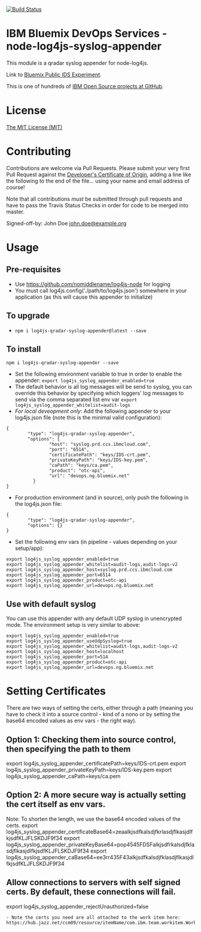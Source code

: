 [![Build Status](https://travis-ci.org/IBM/node-log4js-qradar-syslog-appender.svg?branch=master)](https://travis-ci.org/IBM/node-log4js-qradar-syslog-appender)

# IBM Bluemix DevOps Services - node-log4js-syslog-appender

This module is a qradar syslog appender for node-log4js.

Link to [Bluemix Public IDS Experiment](https://new-console.ng.bluemix.net/dashboard/devops).

This is one of hundreds of [IBM Open Source projects at GitHub](http://ibm.github.io).

# License

[The MIT License (MIT)](LICENSE.txt)

# Contributing

Contributions are welcome via Pull Requests. Please submit your very first Pull Request against the [Developer's Certificate of Origin](DCO.txt), adding a line like the following to the end of the file... using your name and email address of course!

Note that all contributions *must* be submitted through pull requests and have to pass the Travis Status Checks in order for code to be merged into master.

Signed-off-by: John Doe <john.doe@example.org>

# Usage

## Pre-requisites
- Use https://github.com/nomiddlename/log4js-node for logging
- You must call log4js.config('./path/to/log4js.json') somewhere in your application (as this will cause this appender to initialize)


## To upgrade
- `npm i log4js-qradar-syslog-appender@latest --save`

## To install
`npm i log4js-qradar-syslog-appender --save`
- Set the following environment variable to true in order to enable the appender: `export log4js_syslog_appender_enabled=true`
- The default behavior is all log messages will be send to syslog, you can override this behavior by
specifying which loggers' log messages to send via the comma separated list env var `export log4js_syslog_appender_whitelist=audit-logs`
- *For local deveopment only*: Add the following appender to your log4js.json file (note this is the minimal valid configuration):
```
{
        "type": "log4js-qradar-syslog-appender",
        "options": {
                "host": "syslog.prd.ccs.ibmcloud.com",
                "port": "6514",
                "certificatePath": "keys/IDS-crt.pem",
                "privateKeyPath": "keys/IDS-key.pem",
                "caPath": "keys/ca.pem",
                "product": "otc-api",
                "url": "devops.ng.bluemix.net"
          }
}
```
- For production environment (and in source), only push the following in the log4js.json file:
```
{
        "type": "log4js-qradar-syslog-appender",
        "options": {}
}
```
- Set the following env vars (in pipeline - values depending on your setup/app):
```
export log4js_syslog_appender_enabled=true
export log4js_syslog_appender_whitelist=audit-logs,audit-logs-v2
export log4js_syslog_appender_host=syslog.prd.ccs.ibmcloud.com
export log4js_syslog_appender_port=6514
export log4js_syslog_appender_product=otc-api
export log4js_syslog_appender_url=devops.ng.bluemix.net
```

## Use with default syslog

You can use this appender with any default UDP syslog in unencrypted mode.  The environment setup is very similar to above:

```
export log4js_syslog_appender_enabled=true
export log4js_syslog_appender_useUdpSyslog=true
export log4js_syslog_appender_whitelist=audit-logs,audit-logs-v2
export log4js_syslog_appender_host=localhost
export log4js_syslog_appender_port=514
export log4js_syslog_appender_product=otc-api
export log4js_syslog_appender_url=devops.ng.bluemix.net
```


# Setting Certificates
There are two ways of setting the certs, either through a path (meaning you have to check it into a source control - kind of a nono or by setting the base64 encoded values as env vars - the right way).

## Option 1: Checking them into source control, then specifying the path to them
export log4js_syslog_appender_certificatePath=keys/IDS-crt.pem
export log4js_syslog_appender_privateKeyPath=keys/IDS-key.pem
export log4js_syslog_appender_caPath=keys/ca.pem

## Option 2: A more secure way is actually setting the cert itself as env vars.
Note: To shorten the length, we use the base64 encoded values of the certs.
export log4js_syslog_appender_certificateBase64=zeaalkjsdfkalsdjfkrlasdjflkasjdlfkjsdfKLJFLSKDJF9f34
export log4js_syslog_appender_privateKeyBase64=pop4545FDSFalkjsdfrkalsdjfklasdjflkasjdlfkjsdfKLJFLSKDJF9f34
export log4js_syslog_appender_caBase64=ee3rr435F43alkjsdfkalsdjfklasdjflkasjdlfkjsdfKLJFLSKDJF9f34

## Allow connections to servers with self signed certs.  By default, these connections will fail.
export log4js_syslog_appender_rejectUnauthorized=false
```
- Note the certs you need are all attached to the work item here: https://hub.jazz.net/ccm09/resource/itemName/com.ibm.team.workitem.WorkItem/55754
